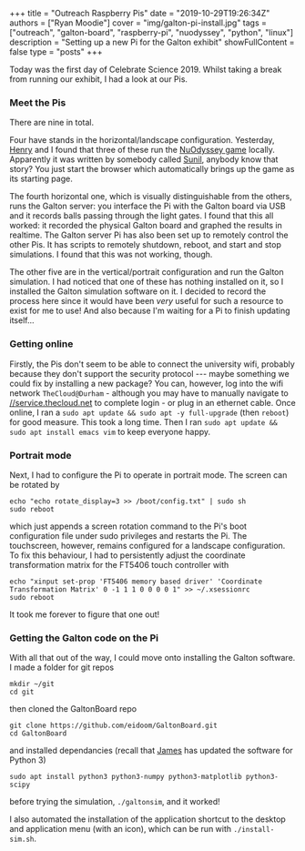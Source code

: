+++
title = "Outreach Raspberry Pis"
date = "2019-10-29T19:26:34Z"
authors = ["Ryan Moodie"]
cover = "img/galton-pi-install.jpg"
tags = ["outreach", "galton-board", "raspberry-pi", "nuodyssey", "python", "linux"]
description = "Setting up a new Pi for the Galton exhibit"
showFullContent = false
type = "posts"
+++

Today was the first day of Celebrate Science 2019. 
Whilst taking a break from running our exhibit, I had a look at our Pis. 

### Meet the Pis

There are nine in total. 

Four have stands in the horizontal/landscape configuration. 
Yesterday, [Henry](../../author/henry-truong/) and I found that three of these run the [NuOdyssey game](https://ghostsintheuniverse.org/nuodyssey/) locally. 
Apparently it was written by somebody called [Sunil](https://xikka.com/about), anybody know that story?
You just start the browser which automatically brings up the game as its starting page. 

The fourth horizontal one, which is visually distinguishable from the others, runs the Galton server: you interface the Pi with the Galton board via USB and it records balls passing through the light gates. 
I found that this all worked: it recorded the physical Galton board and graphed the results in realtime.
The Galton server Pi has also been set up to remotely control the other Pis.
It has scripts to remotely shutdown, reboot, and start and stop simulations.
I found that this was not working, though.

The other five are in the vertical/portrait configuration and run the Galton simulation. 
I had noticed that one of these has nothing installed on it, so I installed the Galton simulation software on it. 
I decided to record the process here since it would have been *very* useful for such a resource to exist for me to use!
And also because I'm waiting for a Pi to finish updating itself...

### Getting online

Firstly, the Pis don't seem to be able to connect the university wifi, probably because they don't support the security protocol --- maybe something we could fix by installing a new package? 
You can, however, log into the wifi network `TheCloud@Durham` - although you may have to manually navigate to [//service.thecloud.net](//service.thecloud.net) to complete login - or plug in an ethernet cable.
Once online, I ran a `sudo apt update && sudo apt -y full-upgrade` (then `reboot`) for good measure.
This took a long time.
Then I ran `sudo apt update && sudo apt install emacs vim` to keep everyone happy.

### Portrait mode

Next, I had to configure the Pi to operate in portrait mode.
The screen can be rotated by 
```shell
echo "echo rotate_display=3 >> /boot/config.txt" | sudo sh
sudo reboot
```
which just appends a screen rotation command to the Pi's boot configuration file under sudo privileges and restarts the Pi.
The touchscreen, however, remains configured for a landscape configuration.
To fix this behaviour, I had to persistently adjust the coordinate transformation matrix for the FT5406 touch controller with
```shell
echo "xinput set-prop 'FT5406 memory based driver' 'Coordinate Transformation Matrix' 0 -1 1 1 0 0 0 0 1" >> ~/.xsessionrc
sudo reboot
```
It took me forever to figure that one out!

### Getting the Galton code on the Pi

With all that out of the way, I could move onto installing the Galton software.
I made a folder for git repos
```shell
mkdir ~/git
cd git
```
then cloned the GaltonBoard repo
```shell
git clone https://github.com/eidoom/GaltonBoard.git
cd GaltonBoard
```
and installed dependancies (recall that [James](../../author/james-whitehead/) has updated the software for Python 3)
```shell
sudo apt install python3 python3-numpy python3-matplotlib python3-scipy
```
before trying the simulation, `./galtonsim`, and it worked!

I also automated the installation of the application shortcut to the desktop and application menu (with an icon), which can be run with `./install-sim.sh`.
